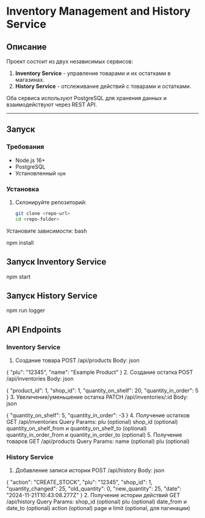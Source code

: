 # Inventory Management and History Service

## Описание
Проект состоит из двух независимых сервисов:
1. **Inventory Service** - управление товарами и их остатками в магазинах.
2. **History Service** - отслеживание действий с товарами и остатками.

Оба сервиса используют PostgreSQL для хранения данных и взаимодействуют через REST API.

---

## Запуск

### Требования
- Node.js 16+
- PostgreSQL
- Установленный `npm`

### Установка
1. Склонируйте репозиторий:
   ```bash
   git clone <repo-url>
   cd <repo-folder>
Установите зависимости:
bash
 
npm install

## Запуск Inventory Service
npm start

## Запуск History Service
npm run logger

## API Endpoints
### Inventory Service

1. Создание товара
POST /api/products
Body:
json
 
{
  "plu": "12345",
  "name": "Example Product"
}
2. Создание остатка
POST /api/inventories
Body:
json
 
{
  "product_id": 1,
  "shop_id": 1,
  "quantity_on_shelf": 20,
  "quantity_in_order": 5
}
3. Увеличение/уменьшение остатка
PATCH /api/inventories/:id
Body:
json
 
{
  "quantity_on_shelf": 5,
  "quantity_in_order": -3
}
4. Получение остатков
GET /api/inventories
Query Params:
plu (optional)
shop_id (optional)
quantity_on_shelf_from и quantity_on_shelf_to (optional)
quantity_in_order_from и quantity_in_order_to (optional)
5. Получение товаров
GET /api/products
Query Params:
name (optional)
plu (optional)

### History Service
1. Добавление записи истории
POST /api/history
Body:
json
 
{
  "action": "CREATE_STOCK",
  "plu": "12345",
  "shop_id": 1,
  "quantity_changed": 25,
  "old_quantity": 0,
  "new_quantity": 25,
  "date": "2024-11-21T10:43:08.277Z"
}
2. Получение истории действий
GET /api/history
Query Params:
shop_id (optional)
plu (optional)
date_from и date_to (optional)
action (optional)
page и limit (optional, для пагинации)
